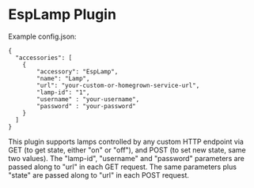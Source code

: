 # EspLamp Plugin

Example config.json:

    {
      "accessories": [
        {
            "accessory": "EspLamp",
            "name": "Lamp",
            "url": "your-custom-or-homegrown-service-url",
			"lamp-id": "1",
            "username" : "your-username",
			"password" : "your-password"
        }
      ]
    }

This plugin supports lamps controlled by any custom HTTP endpoint via GET (to get state, either "on" or "off"), and POST (to set new state, same two values). The "lamp-id", "username" and "password" parameters are passed along to "url" in each GET request. The same parameters plus "state" are passed along to "url" in each POST request.


